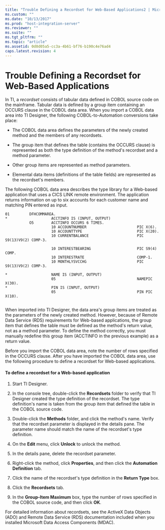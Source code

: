 ```yaml
---
title: "Trouble Defining a Recordset for Web-Based Applications2 | Microsoft Docs"
ms.custom: ""
ms.date: "10/13/2017"
ms.prod: "host-integration-server"
ms.reviewer: ""
ms.suite: ""
ms.tgt_pltfrm: ""
ms.topic: "article"
ms.assetid: 0d0d05a5-cc3a-4b61-bf76-b190c4e76ad4
caps.latest.revision: 4
---
```

# Trouble Defining a Recordset for Web-Based Applications
In TI, a *recordset* consists of tabular data defined in COBOL source code on the mainframe. Tabular data is defined by a group item containing an OCCURS clause in the COBOL data area. When you import a COBOL data area into TI Designer, the following COBOL-to-Automation conversions take place:  
  
-   The COBOL data area defines the parameters of the newly created method and the members of any recordsets.  
  
-   The group item that defines the table (contains the OCCURS clause) is represented as both the type definition of the method's recordset and a method parameter.  
  
-   Other group items are represented as method parameters.  
  
-   Elemental data items (definitions of the table fields) are represented as the recordset's members.  
  
 The following COBOL data area describes the type library for a Web-based application that uses a CICS LINK remote environment. The application returns information on up to six accounts for each customer name and matching PIN entered as input.  
  
```  
01         DFHCOMMAREA.  
*                    ACCTINFO IS (INPUT, OUTPUT)  
           O5        ACCTINFO OCCURS 6 TIMES.  
                     10 ACCOUNTNUMBER                       PIC X(6).  
                     10 ACCOUNTTYPE                         PIC X(20).  
                     10 CURRENTBALANCE                      PIC S9(13)V9(2) COMP-3.  
  
                     10 INTERESTBEARING                     PIC S9(4) COMP.  
                     10 INTERESTRATE                        COMP-1.  
                     10 MONTHLYSVCCHG                       PIC S9(13)V9(2) COMP-3.  
  
*                    NAME IS (INPUT, OUTPUT)  
                     05                                     NAMEPIC X(30).  
*                    PIN IS (INPUT, OUTPUT)  
                     05                                     PIN PIC X(10).  
  
```  
  
 When imported into TI Designer, the data area's group items are treated as the parameters of the newly created method. However, because of Remote Data Service (RDS) requirements for Web-based applications, the group item that defines the table must be defined as the method's return value, not as a method parameter. To define the method correctly, you must manually redefine this group item (ACCTINFO in the previous example) as a return value.  
  
 Before you import the COBOL data area, note the number of rows specified in the OCCURS clause. After you have imported the COBOL data area, use the following procedure to define a recordset for Web-based applications.  
  
#### To define a recordset for a Web-based application  
  
1.  Start TI Designer.  
  
2.  In the console tree, double-click the **Recordsets** folder to verify that TI Designer created the type definition of the recordset. The type definition's name is taken from the group item that defined the table in the COBOL source code.  
  
3.  Double-click the **Methods** folder, and click the method's name. Verify that the recordset parameter is displayed in the details pane. The parameter name should match the name of the recordset's type definition.  
  
4.  On the **Edit** menu, click **Unlock** to unlock the method.  
  
5.  In the details pane, delete the recordset parameter.  
  
6.  Right-click the method, click **Properties**, and then click the **Automation Definition** tab.  
  
7.  Click the name of the recordset's type definition in the **Return Type** box.  
  
8.  Click the **Recordsets** tab.  
  
9. In the **Group-Item Maximum** box, type the number of rows specified in the COBOL source code, and then click **OK**.  
  
 For detailed information about recordsets, see the ActiveX Data Objects (ADO) and Remote Data Service (RDS) documentation included when you installed Microsoft Data Access Components (MDAC).